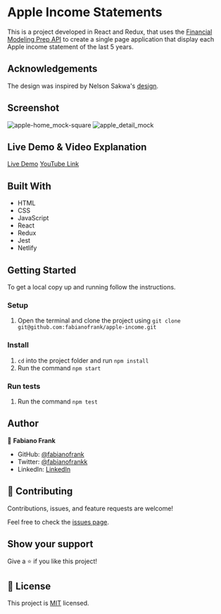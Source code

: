 # Apple Income Statements

This is a project developed in React and Redux, that uses the [Financial Modeling Prep API](https://site.financialmodelingprep.com/developer/docs) to create a single page application that display each Apple income statement of the last 5 years. 


## Acknowledgements

The design was inspired by Nelson Sakwa's [design](https://www.behance.net/gallery/31579789/Ballhead-App-(Free-PSDs)).

## Screenshot

![apple-home_mock-square](https://user-images.githubusercontent.com/68971295/196277931-c8e0a266-c22d-4d06-a562-4cab104f5cbe.png)
![apple_detail_mock](https://user-images.githubusercontent.com/68971295/196280316-d8c19b93-6f45-4d5d-9182-50f8effce9ff.png)


## Live Demo & Video Explanation

[Live Demo](https://apple-financial-statements.netlify.app/)
[YouTube Link](https://youtu.be/p38tW-5i3-8)

## Built With

- HTML 
- CSS 
- JavaScript
- React
- Redux
- Jest
- Netlify

## Getting Started

To get a local copy up and running follow the instructions.


### Setup

1. Open the terminal and clone the project using `git clone git@github.com:fabianofrank/apple-income.git`


### Install

1. `cd` into the project folder and run `npm install`
2. Run the command `npm start`


### Run tests

1. Run the command `npm test`


## Author

👤 **Fabiano Frank**

- GitHub: [@fabianofrank](https://github.com/fabianofrank)
- Twitter: [@fabianofrankk](https://twitter.com/fabianofrankk)
- LinkedIn: [LinkedIn](https://www.linkedin.com/in/fabianofrank/)


## 🤝 Contributing

Contributions, issues, and feature requests are welcome!

Feel free to check the [issues page](../../issues/).


## Show your support

Give a ⭐️ if you like this project!


## 📝 License

This project is [MIT](./MIT.md) licensed.

